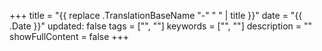 +++
title = "{{ replace .TranslationBaseName "-" " " | title }}"
date = "{{ .Date }}"
updated: false
tags = ["", ""]
keywords = ["", ""]
description = ""
showFullContent = false
+++
